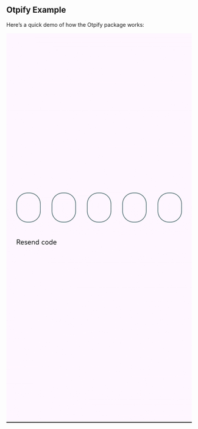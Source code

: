 ## Otpify Example

Here’s a quick demo of how the Otpify package works:

![Otpify Demo](assets/example.gif)

